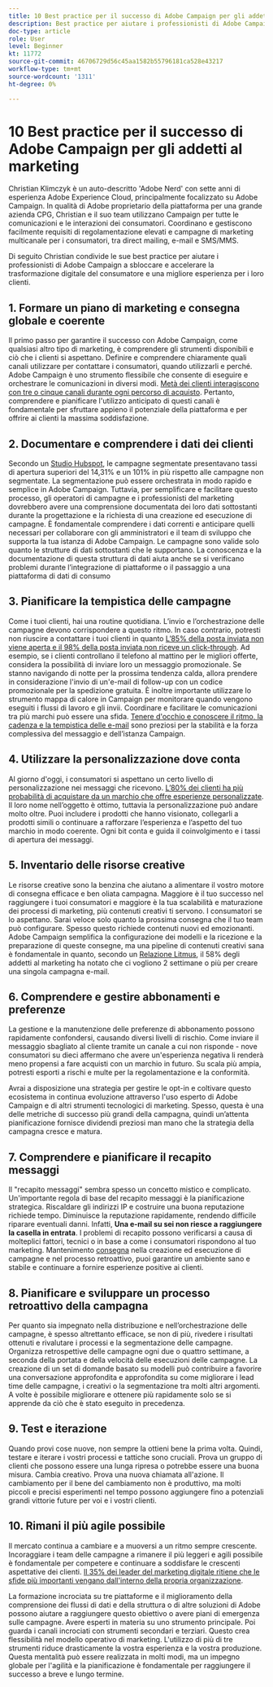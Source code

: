 ```yaml
---
title: 10 Best practice per il successo di Adobe Campaign per gli addetti al marketing
description: Best practice per aiutare i professionisti di Adobe Campaign a sbloccare e accelerare la trasformazione del consumatore digitale e una migliore esperienza per i loro clienti.
doc-type: article
role: User
level: Beginner
kt: 11772
source-git-commit: 46706729d56c45aa1582b55796181ca528e43217
workflow-type: tm+mt
source-wordcount: '1311'
ht-degree: 0%

---
```



# 10 Best practice per il successo di Adobe Campaign per gli addetti al marketing

Christian Klimczyk è un auto-descritto &#39;Adobe Nerd&#39; con sette anni di esperienza Adobe Experience Cloud, principalmente focalizzato su Adobe Campaign. In qualità di Adobe proprietario della piattaforma per una grande azienda CPG, Christian e il suo team utilizzano Campaign per tutte le comunicazioni e le interazioni dei consumatori. Coordinano e gestiscono facilmente requisiti di regolamentazione elevati e campagne di marketing multicanale per i consumatori, tra direct mailing, e-mail e SMS/MMS.

Di seguito Christian condivide le sue best practice per aiutare i professionisti di Adobe Campaign a sbloccare e accelerare la trasformazione digitale del consumatore e una migliore esperienza per i loro clienti.


## 1. Formare un piano di marketing e consegna globale e coerente

Il primo passo per garantire il successo con Adobe Campaign, come qualsiasi altro tipo di marketing, è comprendere gli strumenti disponibili e ciò che i clienti si aspettano. Definire e comprendere chiaramente quali canali utilizzare per contattare i consumatori, quando utilizzarli e perché. Adobe Campaign è uno strumento flessibile che consente di eseguire e orchestrare le comunicazioni in diversi modi. [Metà dei clienti interagiscono con tre o cinque canali durante ogni percorso di acquisto](https://www.mckinsey.com/capabilities/operations/our-insights/redefine-the-omnichannel-approach-focus-on-what-truly-matters). Pertanto, comprendere e pianificare l&#39;utilizzo anticipato di questi canali è fondamentale per sfruttare appieno il potenziale della piattaforma e per offrire ai clienti la massima soddisfazione.


## 2. Documentare e comprendere i dati dei clienti

Secondo un [Studio Hubspot](https://www.linkedin.com/pulse/customer-segmentation-effective-b2b-business-industry-sabreen), le campagne segmentate presentavano tassi di apertura superiori del 14,31% e un 101% in più rispetto alle campagne non segmentate. La segmentazione può essere orchestrata in modo rapido e semplice in Adobe Campaign. Tuttavia, per semplificare e facilitare questo processo, gli operatori di campagne e i professionisti del marketing dovrebbero avere una comprensione documentata dei loro dati sottostanti durante la progettazione e la richiesta di una creazione ed esecuzione di campagne. È fondamentale comprendere i dati correnti e anticipare quelli necessari per collaborare con gli amministratori e il team di sviluppo che supporta la tua istanza di Adobe Campaign. Le campagne sono valide solo quanto le strutture di dati sottostanti che le supportano. La conoscenza e la documentazione di questa struttura di dati aiuta anche se si verificano problemi durante l’integrazione di piattaforme o il passaggio a una piattaforma di dati di consumo


## 3. Pianificare la tempistica delle campagne

Come i tuoi clienti, hai una routine quotidiana. L’invio e l’orchestrazione delle campagne devono corrispondere a questo ritmo. In caso contrario, potresti non riuscire a contattare i tuoi clienti in quanto [L’85% della posta inviata non viene aperta e il 98% della posta inviata non riceve un click-through](https://www.validity.com/resource-center/state-of-email-2021/). Ad esempio, se i clienti controllano il telefono al mattino per le migliori offerte, considera la possibilità di inviare loro un messaggio promozionale. Se stanno navigando di notte per la prossima tendenza calda, allora prendere in considerazione l&#39;invio di un&#39;e-mail di follow-up con un codice promozionale per la spedizione gratuita. È inoltre importante utilizzare lo strumento mappa di calore in Campaign per monitorare quando vengono eseguiti i flussi di lavoro e gli invii. Coordinare e facilitare le comunicazioni tra più marchi può essere una sfida. [Tenere d&#39;occhio e conoscere il ritmo, la cadenza e la tempistica delle e-mail](https://experienceleaguecommunities.adobe.com/t5/adobe-campaign-classic-blogs/predictive-send-time-optimization-with-adobe-campaign/ba-p/561554) sono preziosi per la stabilità e la forza complessiva del messaggio e dell’istanza Campaign.


## 4. Utilizzare la personalizzazione dove conta

Al giorno d&#39;oggi, i consumatori si aspettano un certo livello di personalizzazione nei messaggi che ricevono. [L’80% dei clienti ha più probabilità di acquistare da un marchio che offre esperienze personalizzate](https://us.epsilon.com/power-of-me). Il loro nome nell’oggetto è ottimo, tuttavia la personalizzazione può andare molto oltre. Puoi includere i prodotti che hanno visionato, collegarli a prodotti simili o continuare a rafforzare l’esperienza e l’aspetto del tuo marchio in modo coerente. Ogni bit conta e guida il coinvolgimento e i tassi di apertura dei messaggi.


## 5. Inventario delle risorse creative

Le risorse creative sono la benzina che aiutano a alimentare il vostro motore di consegna efficace e ben oliata campagna. Maggiore è il tuo successo nel raggiungere i tuoi consumatori e maggiore è la tua scalabilità e maturazione dei processi di marketing, più contenuti creativi ti servono. I consumatori se lo aspettano. Sarai veloce solo quanto la prossima consegna che il tuo team può configurare. Spesso questo richiede contenuti nuovi ed emozionanti. Adobe Campaign semplifica la configurazione dei modelli e la ricezione e la preparazione di queste consegne, ma una pipeline di contenuti creativi sana è fondamentale in quanto, secondo un [Relazione Litmus](https://www.litmus.com/resources/state-of-email/), il 58% degli addetti al marketing ha notato che ci vogliono 2 settimane o più per creare una singola campagna e-mail.


## 6. Comprendere e gestire abbonamenti e preferenze

La gestione e la manutenzione delle preferenze di abbonamento possono rapidamente confondersi, causando diversi livelli di rischio. Come inviare il messaggio sbagliato al cliente tramite un canale a cui non risponde - nove consumatori su dieci affermano che avere un&#39;esperienza negativa li renderà meno propensi a fare acquisti con un marchio in futuro. Su scala più ampia, potresti esporti a rischi e multe per la regolamentazione e la conformità.

Avrai a disposizione una strategia per gestire le opt-in e coltivare questo ecosistema in continua evoluzione attraverso l&#39;uso esperto di Adobe Campaign e di altri strumenti tecnologici di marketing. Spesso, questa è una delle metriche di successo più grandi della campagna, quindi un’attenta pianificazione fornisce dividendi preziosi man mano che la strategia della campagna cresce e matura.


## 7. Comprendere e pianificare il recapito messaggi

Il &quot;recapito messaggi&quot; sembra spesso un concetto mistico e complicato. Un&#39;importante regola di base del recapito messaggi è la pianificazione strategica. Riscaldare gli indirizzi IP e costruire una buona reputazione richiede tempo. Diminuisce la reputazione rapidamente, rendendo difficile riparare eventuali danni. Infatti, **Una e-mail su sei non riesce a raggiungere la casella in entrata**. I problemi di recapito possono verificarsi a causa di molteplici fattori, tecnici o in base a come i consumatori rispondono al tuo marketing. Mantenimento [consegna](https://business.adobe.com/products/campaign/email-deliverability.html) nella creazione ed esecuzione di campagne e nel processo retroattivo, puoi garantire un ambiente sano e stabile e continuare a fornire esperienze positive ai clienti.


## 8. Pianificare e sviluppare un processo retroattivo della campagna

Per quanto sia impegnato nella distribuzione e nell’orchestrazione delle campagne, è spesso altrettanto efficace, se non di più, rivedere i risultati ottenuti e rivalutare i processi e la segmentazione delle campagne. Organizza retrospettive delle campagne ogni due o quattro settimane, a seconda della portata e della velocità delle esecuzioni delle campagne. La creazione di un set di domande basato su modelli può contribuire a favorire una conversazione approfondita e approfondita su come migliorare i lead time delle campagne, i creativi o la segmentazione tra molti altri argomenti. A volte è possibile migliorare e ottenere più rapidamente solo se si apprende da ciò che è stato eseguito in precedenza.



## 9. Test e iterazione

Quando provi cose nuove, non sempre la ottieni bene la prima volta. Quindi, testare e iterare i vostri processi e tattiche sono cruciali. Prova un gruppo di clienti che possono essere una lunga ripresa o potrebbe essere una buona misura. Cambia creativo. Prova una nuova chiamata all&#39;azione. Il cambiamento per il bene del cambiamento non è produttivo, ma molti piccoli e precisi esperimenti nel tempo possono aggiungere fino a potenziali grandi vittorie future per voi e i vostri clienti.



## 10. Rimani il più agile possibile

Il mercato continua a cambiare e a muoversi a un ritmo sempre crescente. Incoraggiare i team delle campagne a rimanere il più leggeri e agili possibile è fondamentale per competere e continuare a soddisfare le crescenti aspettative dei clienti. [Il 35% dei leader del marketing digitale ritiene che le sfide più importanti vengano dall&#39;interno della propria organizzazione](https://www.gartner.com/en/newsroom/press-releases/gartner-says-35--of-digital-marketing-leaders-believe-the-bigges).

La formazione incrociata su tre piattaforme e il miglioramento della comprensione dei flussi di dati e della struttura o di altre soluzioni di Adobe possono aiutare a raggiungere questo obiettivo o avere piani di emergenza sulle campagne. Avere esperti in materia su uno strumento principale. Poi guarda i canali incrociati con strumenti secondari e terziari. Questo crea flessibilità nel modello operativo di marketing. L&#39;utilizzo di più di tre strumenti riduce drasticamente la vostra esperienza e la vostra produzione. Questa mentalità può essere realizzata in molti modi, ma un impegno globale per l&#39;agilità e la pianificazione è fondamentale per raggiungere il successo a breve e lungo termine.
